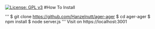 [![License: GPL v3](https://img.shields.io/badge/License-GPLv3-blue.svg)](https://github.com/Hanzelnutt/ager-ager/blob/master/LICENSE)
#How To Install

'''
$ git clone https://github.com/Hanzelnutt/ager-ager
$ cd ager-ager
$ npm install
$ node server.js
'''
Visit on https://localhost:3001
